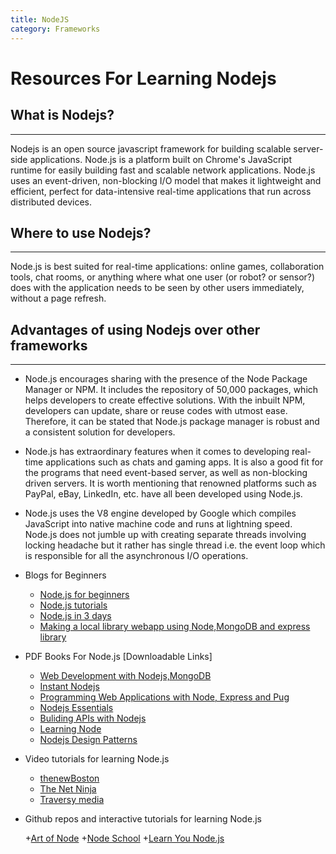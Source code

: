 ```yaml
---
title: NodeJS
category: Frameworks
---
```


Resources For Learning Nodejs
==================================

## What is Nodejs?
----------------

Nodejs is an open source javascript framework for building scalable server-side applications.
Node.js is a platform built on Chrome's JavaScript runtime for easily building fast and scalable network applications. Node.js uses an event-driven, non-blocking I/O model that makes it lightweight and efficient, perfect for data-intensive real-time applications that run across distributed devices.

## Where to use Nodejs?
---------------------

 Node.js is best suited for real-time applications: online games, collaboration tools, chat rooms, or anything where what one user (or robot? or sensor?) does with the application needs to be seen by other users immediately, without a page refresh.

 ## Advantages of using Nodejs over other frameworks
 -------------------------------------------------
 + Node.js encourages sharing with the presence of the Node Package Manager or NPM. It includes the repository of 50,000 packages, which helps developers to create effective solutions. With the inbuilt NPM, developers can update, share or reuse codes with utmost ease. Therefore, it can be stated that Node.js package manager is robust and a consistent solution for developers.

 + Node.js has extraordinary features when it comes to developing real-time applications such as chats and gaming apps. It is also a good fit for the programs that need event-based server, as well as non-blocking driven servers. It is worth mentioning that renowned platforms such as PayPal, eBay, LinkedIn, etc. have all been developed using Node.js.

 + Node.js uses the V8 engine developed by Google which compiles JavaScript into native machine code and runs at lightning speed. Node.js does not jumble up with creating separate threads involving locking headache but it rather has single thread i.e. the event loop which is responsible for all the asynchronous I/O operations.


+ Blogs for Beginners
	+ [Node.js for beginners](https://code.tutsplus.com/tutorials/nodejs-for-beginners--net-26314)
	+ [Node.js tutorials](http://www.tutorialsteacher.com/nodejs/nodejs-tutorials)
	+ [Node.js in 3 days](https://www.guru99.com/node-js-tutorial.html)
	+ [Making a local library webapp using Node,MongoDB and express library](https://developer.mozilla.org/en-US/docs/Learn/Server-side/Express_Nodejs)

+ PDF Books For Node.js [Downloadable Links]
	+ [Web Development with Nodejs,MongoDB](http://www.allitebooks.com/web-development-with-mongodb-and-nodejs/)
	+ [Instant Nodejs](http://www.allitebooks.com/instant-node-js-starter/)
	+ [Programming Web Applications with Node, Express and Pug](http://www.allitebooks.com/programming-web-applications-with-node-express-and-pug/)
	+ [Nodejs Essentials](http://www.allitebooks.com/node-js-essentials/)
	+ [Buliding APIs with Nodejs](http://www.allitebooks.com/building-apis-with-node-js/)
	+ [Learning Node](http://www.allitebooks.com/learning-node-2nd-edition/)
	+ [Nodejs Design Patterns](http://www.allitebooks.com/node-js-design-patterns/)

+ Video tutorials for learning Node.js

  + [thenewBoston](https://www.youtube.com/watch?v=-u-j7uqU7sI&list=PL6gx4Cwl9DGBMdkKFn3HasZnnAqVjzHn_)
  + [The Net Ninja](https://www.youtube.com/watch?v=w-7RQ46RgxU&list=PL4cUxeGkcC9gcy9lrvMJ75z9maRw4byYp)
  + [Traversy media](https://www.youtube.com/watch?v=U8XF6AFGqlc)

+ Github repos and interactive tutorials for learning Node.js

  +[Art of Node](https://github.com/maxogden/art-of-node)
  +[Node School](https://nodeschool.io/)
  +[Learn You Node.js](https://github.com/workshopper/learnyounode#learn-you-the-nodejs-for-much-win)
